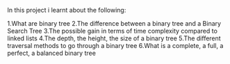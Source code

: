 In this project i learnt about the following:

1.What are binary tree
2.The difference between a binary tree and a Binary Search Tree
3.The possible gain in terms of time complexity compared to linked lists
4.The depth, the height, the size of a binary tree
5.The different traversal methods to go through a binary tree
6.What is a complete, a full, a perfect, a balanced binary tree
